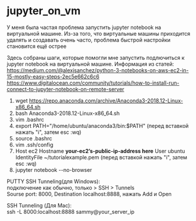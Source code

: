# jupyter_on_vm
У меня была частая проблема запустить jupyter notebook на виртуальной машине. Из-за того, что виртуальные машины приходится удалять и создавать очень часто, проблема быстрой настройки становится ещё острее

Здесь собраны шаги, которые помогли мне запустить подлючиться к jupyter notebook на виртуальной машине. Информация из статей:
https://medium.com/@alexjsanchez/python-3-notebooks-on-aws-ec2-in-15-mostly-easy-steps-2ec5e662c6c6
https://www.digitalocean.com/community/tutorials/how-to-install-run-connect-to-jupyter-notebook-on-remote-server


1. wget https://repo.anaconda.com/archive/Anaconda3-2018.12-Linux-x86_64.sh
2. bash Anaconda3-2018.12-Linux-x86_64.sh
3. vim .bashrc
4. export PATH="/home/ubuntu/anaconda3/bin:$PATH" (перед вставкой нажать "i", затем esc :wq)
5. source .bashrc
6. vim .ssh/config
7. Host ec2
    Hostname **your-ec2’s-public-ip-address here**
    User ubuntu
    IdentityFile ~/tutorialexample.pem
    (перед вставкой нажать "i", затем esc :wq)
8. jupyter notebook --no-browser

PUTTY SSH Tunneling(для Windows):</br>
подключение как обычно, только > SSH > Tunnels </br>
Sourse port: 8000, Destination localhost:8888, нажать Add и Open

SSH Tunneling (Для Mac):</br>
ssh -L 8000:localhost:8888 sammy@your_server_ip


